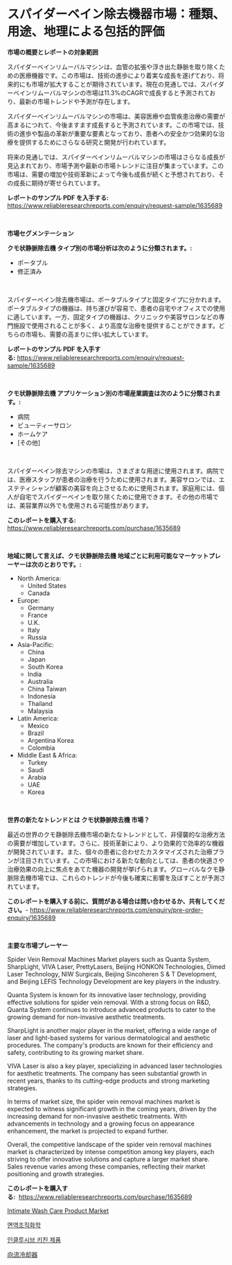 <p><h1>スパイダーベイン除去機器市場：種類、用途、地理による包括的評価</h1></p><p><strong>市場の概要とレポートの対象範囲</strong></p>
<p><p>スパイダーベインリムーバルマシンは、血管の拡張や浮き出た静脈を取り除くための医療機器です。この市場は、技術の進歩により着実な成長を遂げており、将来的にも市場が拡大することが期待されています。現在の見通しでは、スパイダーベインリムーバルマシンの市場は11.3%のCAGRで成長すると予測されており、最新の市場トレンドや予測が存在します。</p><p>スパイダーベインリムーバルマシンの市場は、美容医療や血管疾患治療の需要が高まるにつれて、今後ますます成長すると予測されています。この市場では、技術の進歩や製品の革新が重要な要素となっており、患者への安全かつ効果的な治療を提供するためにさらなる研究と開発が行われています。</p><p>将来の見通しでは、スパイダーベインリムーバルマシンの市場はさらなる成長が見込まれており、市場予測や最新の市場トレンドに注目が集まっています。この市場は、需要の増加や技術革新によって今後も成長が続くと予想されており、その成長に期待が寄せられています。</p></p>
<p><strong>レポートのサンプル PDF を入手する:</strong> <a href="https://www.reliableresearchreports.com/enquiry/request-sample/1635689">https://www.reliableresearchreports.com/enquiry/request-sample/1635689</a></p>
<p>&nbsp;</p>
<p><strong>市場セグメンテーション</strong></p>
<p><strong>クモ状静脈除去機 タイプ別の市場分析は次のように分類されます。:</strong></p>
<p><ul><li>ポータブル</li><li>修正済み</li></ul></p>
<p>&nbsp;</p>
<p><p>スパイダーベイン除去機市場は、ポータブルタイプと固定タイプに分かれます。ポータブルタイプの機器は、持ち運びが容易で、患者の自宅やオフィスでの使用に適しています。一方、固定タイプの機器は、クリニックや美容サロンなどの専門施設で使用されることが多く、より高度な治療を提供することができます。どちらの市場も、需要の高まりに伴い拡大しています。</p></p>
<p><strong>レポートのサンプル PDF を入手する:</strong>&nbsp;<a href="https://www.reliableresearchreports.com/enquiry/request-sample/1635689">https://www.reliableresearchreports.com/enquiry/request-sample/1635689</a></p>
<p>&nbsp;</p>
<p><strong> クモ状静脈除去機 アプリケーション別の市場産業調査は次のように分類されます。:</strong></p>
<p><ul><li>病院</li><li>ビューティーサロン</li><li>ホームケア</li><li>[その他]</li></ul></p>
<p>&nbsp;</p>
<p><p>スパイダーベイン除去マシンの市場は、さまざまな用途に使用されます。病院では、医療スタッフが患者の治療を行うために使用されます。美容サロンでは、エステティシャンが顧客の美容を向上させるために使用されます。家庭用には、個人が自宅でスパイダーベインを取り除くために使用できます。その他の市場では、美容業界以外でも使用される可能性があります。</p></p>
<p><strong>このレポートを購入する:</strong>&nbsp; <a href="https://www.reliableresearchreports.com/purchase/1635689">https://www.reliableresearchreports.com/purchase/1635689</a></p>
<p>&nbsp;</p>
<p><strong>地域に関して言えば、クモ状静脈除去機 地域ごとに利用可能なマーケットプレーヤーは次のとおりです。:</strong></p>
<p><ul>
    <li>
        North America:
        <ul>
            <li>United States</li>
            <li>Canada</li>
        </ul>
    </li>
    <li>
        Europe:
        <ul>
            <li>Germany</li>
            <li>France</li>
            <li>U.K.</li>
            <li>Italy</li>
            <li>Russia</li>
        </ul>
    </li>
    <li>
        Asia-Pacific:
        <ul>
            <li>China</li>
            <li>Japan</li>
            <li>South Korea</li>
            <li>India</li>
            <li>Australia</li>
            <li>China Taiwan</li>
            <li>Indonesia</li>
            <li>Thailand</li>
            <li>Malaysia</li>
        </ul>
    </li>
    <li>
        Latin America:
        <ul>
            <li>Mexico</li>
            <li>Brazil</li>
            <li>Argentina Korea</li>
            <li>Colombia</li>
        </ul>
    </li>
    <li>
        Middle East & Africa:
        <ul>
            <li>Turkey</li>
            <li>Saudi</li>
            <li>Arabia</li>
            <li>UAE</li>
            <li>Korea</li>
        </ul>
    </li>
    </ul></p>
<p>&nbsp;</p>
<p><strong>世界の新たなトレンドとは クモ状静脈除去機 市場？</strong></p>
<p><p>最近の世界のクモ静脈除去機市場の新たなトレンドとして、非侵襲的な治療方法の需要が増加しています。さらに、技術革新により、より効果的で効率的な機器が開発されています。また、個々の患者に合わせたカスタマイズされた治療プランが注目されています。この市場における新たな動向としては、患者の快適さや治療効果の向上に焦点をあてた機器の開発が挙げられます。グローバルなクモ静脈除去機市場では、これらのトレンドが今後も確実に影響を及ぼすことが予測されています。</p></p>
<p><strong>このレポートを購入する前に、質問がある場合は問い合わせるか、共有してください。</strong>- <a href="https://www.reliableresearchreports.com/enquiry/pre-order-enquiry/1635689">https://www.reliableresearchreports.com/enquiry/pre-order-enquiry/1635689</a></p>
<p>&nbsp;</p>
<p><strong>主要な市場プレーヤー</strong></p>
<p><p>Spider Vein Removal Machines Market players such as Quanta System, SharpLight, VIVA Laser, PrettyLasers, Beijing HONKON Technologies, Dimed Laser Technology, NIW Surgicals, Beijing Sincoheren S & T Development, and Beijing LEFIS Technology Development are key players in the industry.</p><p>Quanta System is known for its innovative laser technology, providing effective solutions for spider vein removal. With a strong focus on R&D, Quanta System continues to introduce advanced products to cater to the growing demand for non-invasive aesthetic treatments.</p><p>SharpLight is another major player in the market, offering a wide range of laser and light-based systems for various dermatological and aesthetic procedures. The company's products are known for their efficiency and safety, contributing to its growing market share.</p><p>VIVA Laser is also a key player, specializing in advanced laser technologies for aesthetic treatments. The company has seen substantial growth in recent years, thanks to its cutting-edge products and strong marketing strategies.</p><p>In terms of market size, the spider vein removal machines market is expected to witness significant growth in the coming years, driven by the increasing demand for non-invasive aesthetic treatments. With advancements in technology and a growing focus on appearance enhancement, the market is projected to expand further.</p><p>Overall, the competitive landscape of the spider vein removal machines market is characterized by intense competition among key players, each striving to offer innovative solutions and capture a larger market share. Sales revenue varies among these companies, reflecting their market positioning and growth strategies.</p></p>
<p><strong>このレポートを購入する:</strong>&nbsp;&nbsp;<a href="https://www.reliableresearchreports.com/purchase/1635689">https://www.reliableresearchreports.com/purchase/1635689</a></p>
<p><p><a href="https://github.com/Whitneyboyettebo9kiw7yr13/Market-Research-Report-List-1/blob/main/intimate-wash-care-product-market.md">Intimate Wash Care Product Market</a></p><p><a href="https://github.com/JonHarrtis67676y/Market-Research-Report-List-1/blob/main/51103936306.md">면역조직화학</a></p><p><a href="https://github.com/Tristiarton768456/Market-Research-Report-List-1/blob/main/94380266305.md">인클루시브 키친 제품</a></p><p><a href="https://github.com/ReyesKohler20231/Market-Research-Report-List-1/blob/main/88191067381.md">向流冷却器</a></p></p>